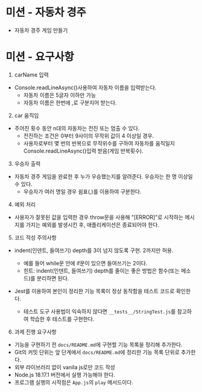 # 미션 - 자동차 경주
- 자동차 경주 게임 만들기

# 미션 - 요구사항
1) carName 입력
- Console.readLineAsync()사용하여 자동차 이름을 입력받는다.
    - 자동차 이름은 5글자 이하만 가능
    - 자동차 이름은 한번에 ,로 구분지어 받는다.

2) car 움직임
- 주어진 횟수 동안 n대의 자동차는 전진 또는 멈출 수 있다.
    - 전진하는 조건은 0부터 9사이의 무작위 값이 4 이상일 경우.
    - 사용자로부터 몇 번의 반복으로 무작위수를 구하여 자동차를 움직일지 Console.readLineAsync()입력 받음(게임 반복횟수).

3) 우승자 출력
- 자동차 경주 게임을 완료한 후 누가 우승했는지를 알려준다. 우승자는 한 명 이상일 수 있다.
    - 우승자가 여러 명일 경우 쉼표(,)를 이용하여 구분한다.

4) 예외 처리
- 사용자가 잘못된 값을 입력한 경우 throw문을 사용해 "[ERROR]"로 시작하는 메시지를 가지는 예외를 발생시킨 후, 애플리케이션은 종료되어야 한다.

5) 코드 작성 주의사항
- indent(인덴트, 들여쓰기) depth를 3이 넘지 않도록 구현. 2까지만 허용.
  - 예를 들어 while문 안에 if문이 있으면 들여쓰기는 2이다.
  - 힌트: indent(인덴트, 들여쓰기) depth를 줄이는 좋은 방법은 함수(또는 메소드)를 분리하면 된다.

- Jest를 이용하여 본인이 정리한 기능 목록이 정상 동작함을 테스트 코드로 확인한다.
  - 테스트 도구 사용법이 익숙하지 않다면 `__tests__/StringTest.js`를 참고하여 학습한 후 테스트를 구현한다.

6) 과제 진행 요구사항
- 기능을 구현하기 전 `docs/README.md`에 구현할 기능 목록을 정리해 추가한다.
- Git의 커밋 단위는 앞 단계에서 `docs/README.md`에 정리한 기능 목록 단위로 추가한다.
- 외부 라이브러리 없이 vanila js로만 코드 작성
- Node.js 18.17.1 버전에서 실행 가능해야 한다.
- 프로그램 실행의 시작점은 `App.js`의 `play` 메서드이다.
